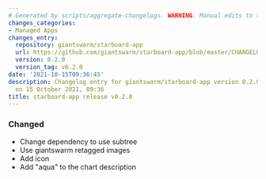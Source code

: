 ```yaml
---
# Generated by scripts/aggregate-changelogs. WARNING: Manual edits to this files will be overwritten.
changes_categories:
- Managed Apps
changes_entry:
  repository: giantswarm/starboard-app
  url: https://github.com/giantswarm/starboard-app/blob/master/CHANGELOG.md#020---2021-10-15
  version: 0.2.0
  version_tag: v0.2.0
date: '2021-10-15T09:36:45'
description: Changelog entry for giantswarm/starboard-app version 0.2.0, published
  on 15 October 2021, 09:36
title: starboard-app release v0.2.0
---
```


### Changed
- Change dependency to use subtree
- Use giantswarm retagged images
- Add icon
- Add "aqua" to the chart description
